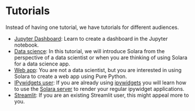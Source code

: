 # Tutorials

Instead of having one tutorial, we have tutorials for different audiences.

  * [Jupyter Dashboard](/documentation/getting_started/tutorials/jupyter-dashboard-part1): Learn to create a dashboard in the Jupyter notebook.
  * [Data science](/documentation/getting_started/tutorials/data-science): In this tutorial, we will introduce Solara from the perspective of a data scientist or when you are thinking of using Solara for a data science app.
  * [Web app](/documentation/getting_started/tutorials/web-app): You are not a data scientist, but you are interested in using Solara to create a web app using Pure Python.
  * [IPywidgets user](/documentation/getting_started/tutorials/ipywidgets): If you are already using [ipywidgets](/documentation/advanced/understanding/ipywidgets) you will learn how to use the [Solara server](/documentation/advanced/understanding/solara-server) to render your regular ipywidget applications.
  * [Streamlit](/documentation/getting_started/tutorials/streamlit): If you are an existing Streamlit user, this might appeal more to you.
